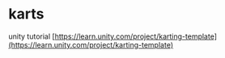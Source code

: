 # karts
unity tutorial
[https://learn.unity.com/project/karting-template](https://learn.unity.com/project/karting-template)
